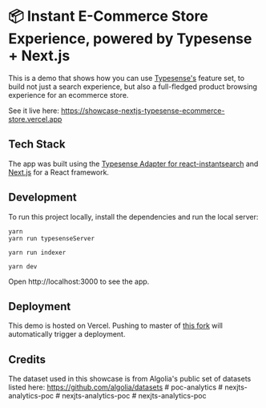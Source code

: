 # 📦 Instant E-Commerce Store Experience, powered by Typesense + Next.js

This is a demo that shows how you can use [Typesense's](https://github.com/typesense/typesense) feature set,
to build not just a search experience, but also a full-fledged product browsing experience for an ecommerce store.

See it live here: <https://showcase-nextjs-typesense-ecommerce-store.vercel.app>

## Tech Stack

The app was built using the <a href="https://github.com/typesense/typesense-instantsearch-adapter" target="_blank">
Typesense Adapter for react-instantsearch</a> and [Next.js](https://nextjs.org) for a React framework.

## Development

To run this project locally, install the dependencies and run the local server:

```shell
yarn
yarn run typesenseServer

yarn run indexer

yarn dev
```

Open http://localhost:3000 to see the app.

## Deployment

This demo is hosted on Vercel. Pushing to master of [this fork](https://github.com/jasonbosco/showcase-nextjs-typesense-ecommerce-store) will automatically trigger a deployment.

## Credits

The dataset used in this showcase is from Algolia's public set of datasets listed here: https://github.com/algolia/datasets
#   p o c - a n a l y t i c s  
 #   n e x j t s - a n a l y t i c s - p o c  
 #   n e x j t s - a n a l y t i c s - p o c  
 #   n e x j t s - a n a l y t i c s - p o c  
 